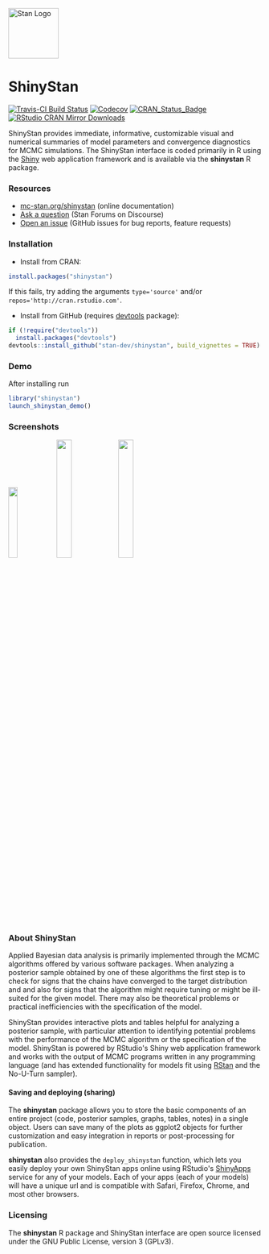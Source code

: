 [<img src="https://raw.githubusercontent.com/stan-dev/logos/master/logo_tm.png" width=100 alt="Stan Logo"/>](http://mc-stan.org)

# ShinyStan

[![Travis-CI Build Status](https://travis-ci.org/stan-dev/shinystan.svg?branch=develop)](https://travis-ci.org/stan-dev/shinystan)
[![Codecov](http://codecov.io/gh/stan-dev/shinystan/branch/master/graph/badge.svg)](https://codecov.io/gh/stan-dev/shinystan)
[![CRAN_Status_Badge](http://www.r-pkg.org/badges/version/shinystan?color=blue)](http://cran.r-project.org/web/packages/shinystan)
[![RStudio CRAN Mirror Downloads](http://cranlogs.r-pkg.org/badges/grand-total/shinystan?color=blue)](http://cran.rstudio.com/package=shinystan)

ShinyStan provides immediate, informative, customizable visual and
numerical summaries of model parameters and convergence diagnostics for
MCMC simulations. The ShinyStan interface is coded primarily in R using
the [Shiny](http://shiny.rstudio.com) web application framework and is
available via the **shinystan** R package.

### Resources

* [mc-stan.org/shinystan](http://mc-stan.org/shinystan) (online documentation)
* [Ask a question](http://discourse.mc-stan.org) (Stan Forums on Discourse)
* [Open an issue](https://github.com/stan-dev/shinystan/issues) (GitHub issues for bug reports, feature requests)

### Installation

* Install from CRAN:

```r
install.packages("shinystan")
```

If this fails, try adding the arguments `type='source'` and/or `repos='http://cran.rstudio.com'`.

* Install from GitHub (requires [devtools](https://github.com/hadley/devtools) package):

```r
if (!require("devtools"))
  install.packages("devtools")
devtools::install_github("stan-dev/shinystan", build_vignettes = TRUE)
```

### Demo

After installing run

```r
library("shinystan")
launch_shinystan_demo()
```

### Screenshots

<img src=https://github.com/stan-dev/shinystan/blob/develop/images/home.png width=19% /><img src=https://github.com/stan-dev/shinystan/blob/develop/images/explore.png width=24.5% /><img src=https://github.com/stan-dev/shinystan/blob/develop/images/diagnose.png width=24.5% />

### About ShinyStan

Applied Bayesian data analysis is primarily implemented through the MCMC
algorithms offered by various software packages. When analyzing a posterior sample
obtained by one of these algorithms the first step is to check for signs that
the chains have converged to the target distribution and and also for signs that
the algorithm might require tuning or might be ill-suited for the given model.
There may also be theoretical problems or practical inefficiencies with the
specification of the model.

ShinyStan provides interactive plots and tables helpful for analyzing a
posterior sample, with particular attention to identifying potential problems
with the performance of the MCMC algorithm or the specification of the model.
ShinyStan is powered by RStudio's Shiny web application framework and works with
the output of MCMC programs written in any programming language (and has extended
functionality for models fit using [RStan](http://mc-stan.org/interfaces/rstan.html)
and the No-U-Turn sampler).

#### Saving and deploying (sharing)

The **shinystan** package allows you to store the basic components of an entire
project (code, posterior samples, graphs, tables, notes) in a single object.
Users can save many of the plots as ggplot2 objects for further customization
and easy integration in reports or post-processing for publication.

**shinystan** also provides the `deploy_shinystan` function,
which lets you easily deploy your own ShinyStan apps online using RStudio's
[ShinyApps](https://www.shinyapps.io) service for any of
your models. Each of your apps (each of your models) will have a unique url
and is compatible with Safari, Firefox, Chrome, and most other browsers.


### Licensing

The **shinystan** R package and ShinyStan interface are open source licensed under
the GNU Public License, version 3 (GPLv3).
